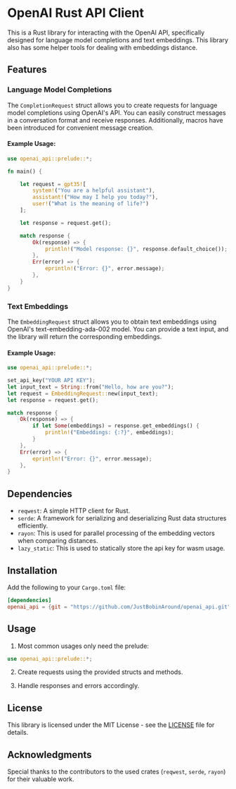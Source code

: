 # OpenAI Rust API Client

This is a Rust library for interacting with the OpenAI API, specifically
designed for language model completions and text embeddings. This library
also has some helper tools for dealing with embeddings distance.

## Features

### Language Model Completions

The `CompletionRequest` struct allows you to create requests for language model
completions using OpenAI's API. You can easily construct
messages in a conversation format and receive responses. Additionally, macros
have been introduced for convenient message creation.

#### Example Usage:

```rust
use openai_api::prelude::*;

fn main() {

    let request = gpt35![
        system!("You are a helpful assistant"),
        assistant!("How may I help you today?"),
        user!("What is the meaning of life?")
    ];

    let response = request.get();

    match response {
        Ok(response) => {
            println!("Model response: {}", response.default_choice());
        },
        Err(error) => {
            eprintln!("Error: {}", error.message);
        },
    }
}
```

### Text Embeddings

The `EmbeddingRequest` struct allows you to obtain text embeddings using
OpenAI's text-embedding-ada-002 model. You can provide a text input, and the
library will return the corresponding embeddings.

#### Example Usage:

```rust
use openai_api::prelude::*;

set_api_key("YOUR API KEY");
let input_text = String::from("Hello, how are you?");
let request = EmbeddingRequest::new(input_text);
let response = request.get();

match response {
    Ok(response) => {
        if let Some(embeddings) = response.get_embeddings() {
            println!("Embeddings: {:?}", embeddings);
        }
    },
    Err(error) => {
        eprintln!("Error: {}", error.message);
    },
}
```

## Dependencies

- `reqwest`: A simple HTTP client for Rust.
- `serde`: A framework for serializing and deserializing Rust data structures efficiently.
- `rayon`: This is used for parallel processing of the embedding vectors when comparing distances.
- `lazy_static`: This is used to statically store the api key for wasm usage.

## Installation

Add the following to your `Cargo.toml` file:

```toml
[dependencies]
openai_api = {git = "https://github.com/JustBobinAround/openai_api.git", branch = "WASM"}
```

## Usage

1. Most common usages only need the prelude:

```rust
use openai_api::prelude::*;
```

2. Create requests using the provided structs and methods.

3. Handle responses and errors accordingly.

## License

This library is licensed under the MIT License - see the [LICENSE](LICENSE) file for details.

## Acknowledgments

Special thanks to the contributors to the used
crates (`reqwest`, `serde`, `rayon`) for their valuable work.

